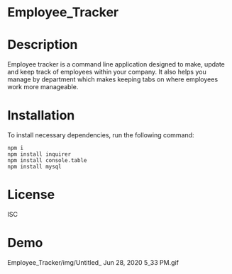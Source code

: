 # Employee_Tracker

# Description 
Employee tracker is a command line application designed to make, update and keep track of
employees within your company. It also helps you manage by department which makes keeping tabs on 
where employees work more manageable.

# Installation
To install necessary dependencies, run the following command:

    npm i
    npm install inquirer
    npm install console.table
    npm install mysql

# License
ISC

# Demo
Employee_Tracker/img/Untitled_ Jun 28, 2020 5_33 PM.gif
